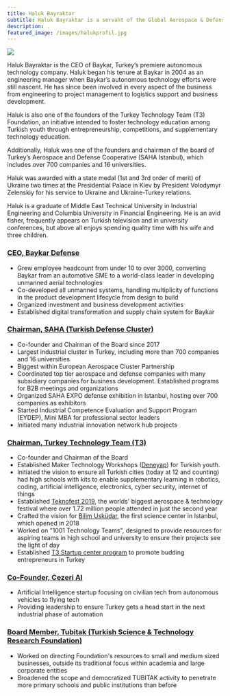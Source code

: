 ```yaml
---
title: Haluk Bayraktar
subtitle: Haluk Bayraktar is a servant of the Global Aerospace & Defense Sector.
description: .
featured_image: /images/halukprofil.jpg
---
```


![](/images/halukprofil.jpg)

Haluk Bayraktar is the CEO of Baykar, Turkey’s premiere autonomous technology company.  Haluk began his tenure at Baykar in 2004 as an engineering manager when Baykar’s autonomous technology efforts were still nascent.  He has since been involved in every aspect of the business from engineering  to project management to logistics support and business development.  

Haluk is also one of the founders of the Turkey Technology Team (T3) Foundation, an initiative intended to foster technology education among Turkish youth through entrepreneurship, competitions, and supplementary technology education. 

Additionally, Haluk was one of the founders and chairman of the board of Turkey’s Aerospace and Defense Cooperative (SAHA Istanbul), which includes over 700 companies and 16 universities.

Haluk was awarded with a state medal (1st and 3rd order of merit) of Ukraine two times at the Presidential Palace in Kiev by President Volodymyr Zelenskiy for his service to Ukraine and Ukraine-Turkey relations.

Haluk is a graduate of Middle East Technical University in Industrial Engineering and Columbia University in Financial Engineering.  He is an avid fisher, frequently appears on Turkish television and in university conferences, but above all enjoys spending quality time with his wife and three children.
<br>

### [CEO, Baykar Defense](http://www.baykarsavunma.com/) 

* Grew employee headcount from under 10 to over 3000, converting Baykar from an automotive SME to a world-class leader in developing unmanned aerial technologies
* Co-developed all unmanned systems, handling multiplicity of functions in the product development lifecycle from design to build
* Organized investment and business development activities
* Established digital transformation and supply chain system for Baykar

### [Chairman, SAHA (Turkish Defense Cluster)](https://www.sahaistanbul.org.tr/)

* Co-founder and Chairman of the Board since 2017
* Largest industrial cluster in Turkey, including more than 700 companies and 16 universities
* Biggest within European Aerospace Cluster Partnership
* Coordinated top tier aerospace and defense companies with many subsidiary companies for business development. Established programs for B2B meetings and organizations
* Organized SAHA EXPO defense exhibition in Istanbul, hosting over 700 companies as exhibitors
* Started Industrial Competence Evaluation and Support Program (EYDEP), Mini MBA for professional sector leaders
* Initiated many industrial innovation network hub projects

### [Chairman, Turkey Technology Team (T3)](http://turkiyeteknolojitakimi.org/en/)

* Co-founder and Chairman of the Board
* Established Maker Technology Workshops ([Deneyap](https://deneyap.org/)) for Turkish youth. 
* Initiated the vision to ensure all Turkish cities (today at 12 and counting) had high schools with kits to enable supplementary learning in robotics, coding, artificial intelligence, electronics, cyber security, internet of things 
* Established [Teknofest 2019](https://www.teknofest.org/), the worlds' biggest aerospace & technology festival where over 1.72 million people attended in just the second year
* Crafted the vision for [Bilim Usküdar](https://www.bilimuskudar.org), the first science center in Istanbul, which opened in 2018
* Worked on "1001 Technology Teams", designed to provide resources for aspiring teams in high school and university to ensure their projects see the light of day
* Established [T3 Startup center program](https://www.t3gm.org/) to promote budding entrepreneurs in Turkey

### [Co-Founder, Cezeri AI](https://cezerirobot.com/)

* Artificial Intelligence startup focusing on civilian tech from autonomous vehicles to flying tech
* Providing leadership to ensure Turkey gets a head start in the next industrial phase of automation

### [Board Member, Tubitak (Turkish Science & Technology Research Foundation)](http://www.tubitak.gov.tr/) 

* Worked on directing Foundation's resources to small and medium sized businesses, outside its traditional focus within academia and large corporate entities
* Broadened the scope and democratized TUBITAK activity to penetrate more primary schools and public institutions than before
